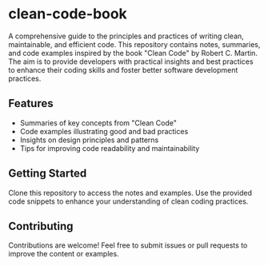 # clean-code-book

A comprehensive guide to the principles and practices of writing clean, maintainable, and efficient code. This repository contains notes, summaries, and code examples inspired by the book "Clean Code" by Robert C. Martin. The aim is to provide developers with practical insights and best practices to enhance their coding skills and foster better software development practices.

## Features

- Summaries of key concepts from "Clean Code"
- Code examples illustrating good and bad practices
- Insights on design principles and patterns
- Tips for improving code readability and maintainability

## Getting Started

Clone this repository to access the notes and examples. Use the provided code snippets to enhance your understanding of clean coding practices.

## Contributing

Contributions are welcome! Feel free to submit issues or pull requests to improve the content or examples.

